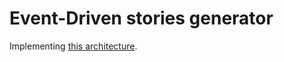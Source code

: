 # Event-Driven stories generator

Implementing [this architecture](https://serverlessland.com/blog/implementing-an-event-driven-serverless-story-generation-application-with-chatgpt-and-dall-e--aws-compute-blog).
